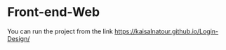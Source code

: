# Front-end-Web

You can run the project from the link
https://kaisalnatour.github.io/Login-Design/
